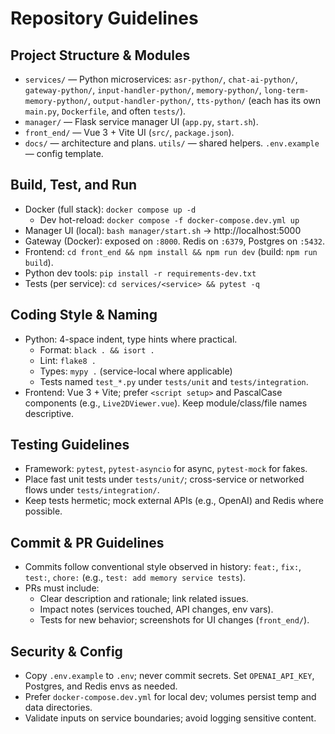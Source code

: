 # Repository Guidelines

## Project Structure & Modules
- `services/` — Python microservices: `asr-python/`, `chat-ai-python/`, `gateway-python/`, `input-handler-python/`, `memory-python/`, `long-term-memory-python/`, `output-handler-python/`, `tts-python/` (each has its own `main.py`, `Dockerfile`, and often `tests/`).
- `manager/` — Flask service manager UI (`app.py`, `start.sh`).
- `front_end/` — Vue 3 + Vite UI (`src/`, `package.json`).
- `docs/` — architecture and plans.  `utils/` — shared helpers.  `.env.example` — config template.

## Build, Test, and Run
- Docker (full stack): `docker compose up -d`
  - Dev hot-reload: `docker compose -f docker-compose.dev.yml up`
- Manager UI (local): `bash manager/start.sh` → http://localhost:5000
- Gateway (Docker): exposed on `:8000`. Redis on `:6379`, Postgres on `:5432`.
- Frontend: `cd front_end && npm install && npm run dev` (build: `npm run build`).
- Python dev tools: `pip install -r requirements-dev.txt`
- Tests (per service): `cd services/<service> && pytest -q`

## Coding Style & Naming
- Python: 4-space indent, type hints where practical.
  - Format: `black . && isort .`
  - Lint: `flake8 .`
  - Types: `mypy .` (service-local where applicable)
  - Tests named `test_*.py` under `tests/unit` and `tests/integration`.
- Frontend: Vue 3 + Vite; prefer `<script setup>` and PascalCase components (e.g., `Live2DViewer.vue`). Keep module/class/file names descriptive.

## Testing Guidelines
- Framework: `pytest`, `pytest-asyncio` for async, `pytest-mock` for fakes.
- Place fast unit tests under `tests/unit/`; cross-service or networked flows under `tests/integration/`.
- Keep tests hermetic; mock external APIs (e.g., OpenAI) and Redis where possible.

## Commit & PR Guidelines
- Commits follow conventional style observed in history: `feat:`, `fix:`, `test:`, `chore:` (e.g., `test: add memory service tests`).
- PRs must include:
  - Clear description and rationale; link related issues.
  - Impact notes (services touched, API changes, env vars).
  - Tests for new behavior; screenshots for UI changes (`front_end/`).

## Security & Config
- Copy `.env.example` to `.env`; never commit secrets. Set `OPENAI_API_KEY`, Postgres, and Redis envs as needed.
- Prefer `docker-compose.dev.yml` for local dev; volumes persist temp and data directories.
- Validate inputs on service boundaries; avoid logging sensitive content.

